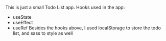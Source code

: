 This is just a small Todo List app.
Hooks used in the app: 
  + useState
  + useEffect
  + useRef
Besides the hooks above, I used localStorage to store the todo list, and sass to style as well
